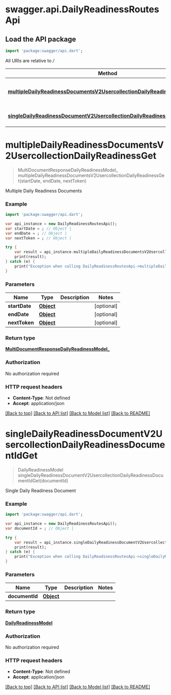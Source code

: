 # swagger.api.DailyReadinessRoutesApi

## Load the API package
```dart
import 'package:swagger/api.dart';
```

All URIs are relative to */*

Method | HTTP request | Description
------------- | ------------- | -------------
[**multipleDailyReadinessDocumentsV2UsercollectionDailyReadinessGet**](DailyReadinessRoutesApi.md#multipleDailyReadinessDocumentsV2UsercollectionDailyReadinessGet) | **GET** /v2/usercollection/daily_readiness | Multiple Daily Readiness Documents
[**singleDailyReadinessDocumentV2UsercollectionDailyReadinessDocumentIdGet**](DailyReadinessRoutesApi.md#singleDailyReadinessDocumentV2UsercollectionDailyReadinessDocumentIdGet) | **GET** /v2/usercollection/daily_readiness/{document_id} | Single Daily Readiness Document

# **multipleDailyReadinessDocumentsV2UsercollectionDailyReadinessGet**
> MultiDocumentResponseDailyReadinessModel_ multipleDailyReadinessDocumentsV2UsercollectionDailyReadinessGet(startDate, endDate, nextToken)

Multiple Daily Readiness Documents

### Example
```dart
import 'package:swagger/api.dart';

var api_instance = new DailyReadinessRoutesApi();
var startDate = ; // Object | 
var endDate = ; // Object | 
var nextToken = ; // Object | 

try {
    var result = api_instance.multipleDailyReadinessDocumentsV2UsercollectionDailyReadinessGet(startDate, endDate, nextToken);
    print(result);
} catch (e) {
    print("Exception when calling DailyReadinessRoutesApi->multipleDailyReadinessDocumentsV2UsercollectionDailyReadinessGet: $e\n");
}
```

### Parameters

Name | Type | Description  | Notes
------------- | ------------- | ------------- | -------------
 **startDate** | [**Object**](.md)|  | [optional] 
 **endDate** | [**Object**](.md)|  | [optional] 
 **nextToken** | [**Object**](.md)|  | [optional] 

### Return type

[**MultiDocumentResponseDailyReadinessModel_**](MultiDocumentResponseDailyReadinessModel_.md)

### Authorization

No authorization required

### HTTP request headers

 - **Content-Type**: Not defined
 - **Accept**: application/json

[[Back to top]](#) [[Back to API list]](../README.md#documentation-for-api-endpoints) [[Back to Model list]](../README.md#documentation-for-models) [[Back to README]](../README.md)

# **singleDailyReadinessDocumentV2UsercollectionDailyReadinessDocumentIdGet**
> DailyReadinessModel singleDailyReadinessDocumentV2UsercollectionDailyReadinessDocumentIdGet(documentId)

Single Daily Readiness Document

### Example
```dart
import 'package:swagger/api.dart';

var api_instance = new DailyReadinessRoutesApi();
var documentId = ; // Object | 

try {
    var result = api_instance.singleDailyReadinessDocumentV2UsercollectionDailyReadinessDocumentIdGet(documentId);
    print(result);
} catch (e) {
    print("Exception when calling DailyReadinessRoutesApi->singleDailyReadinessDocumentV2UsercollectionDailyReadinessDocumentIdGet: $e\n");
}
```

### Parameters

Name | Type | Description  | Notes
------------- | ------------- | ------------- | -------------
 **documentId** | [**Object**](.md)|  | 

### Return type

[**DailyReadinessModel**](DailyReadinessModel.md)

### Authorization

No authorization required

### HTTP request headers

 - **Content-Type**: Not defined
 - **Accept**: application/json

[[Back to top]](#) [[Back to API list]](../README.md#documentation-for-api-endpoints) [[Back to Model list]](../README.md#documentation-for-models) [[Back to README]](../README.md)

